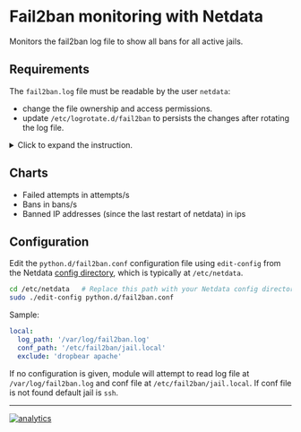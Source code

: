 <!--
title: "Fail2ban monitoring with Netdata"
custom_edit_url: https://github.com/netdata/netdata/edit/master/collectors/python.d.plugin/fail2ban/README.md
sidebar_label: "Fail2ban"
-->

# Fail2ban monitoring with Netdata

Monitors the fail2ban log file to show all bans for all active jails.

## Requirements

The `fail2ban.log` file must be readable by the user `netdata`:

- change the file ownership and access permissions.
- update `/etc/logrotate.d/fail2ban` to persists the changes after rotating the log file.

<details>
  <summary>Click to expand the instruction.</summary>

To change the file ownership and access permissions, execute the following:

```shell
sudo chown root:netdata /var/log/fail2ban.log
sudo chmod 640 /var/log/fail2ban.log
```

To persists the changes after rotating the log file, add `create 640 root netdata` to the `/etc/logrotate.d/fail2ban`:

```shell
/var/log/fail2ban.log {

    weekly
    rotate 4
    compress

    delaycompress
    missingok
    postrotate
        fail2ban-client flushlogs 1>/dev/null
    endscript

    # If fail2ban runs as non-root it still needs to have write access
    # to logfiles.
    # create 640 fail2ban adm
    create 640 root netdata
}
```

</details>

## Charts

- Failed attempts in attempts/s
- Bans in bans/s
- Banned IP addresses (since the last restart of netdata) in ips

## Configuration

Edit the `python.d/fail2ban.conf` configuration file using `edit-config` from the
Netdata [config directory](/docs/configure/nodes.md), which is typically at `/etc/netdata`.

```bash
cd /etc/netdata   # Replace this path with your Netdata config directory, if different
sudo ./edit-config python.d/fail2ban.conf
```

Sample:

```yaml
local:
  log_path: '/var/log/fail2ban.log'
  conf_path: '/etc/fail2ban/jail.local'
  exclude: 'dropbear apache'
```

If no configuration is given, module will attempt to read log file at `/var/log/fail2ban.log` and conf file
at `/etc/fail2ban/jail.local`. If conf file is not found default jail is `ssh`.

---

[![analytics](https://www.google-analytics.com/collect?v=1&aip=1&t=pageview&_s=1&ds=github&dr=https%3A%2F%2Fgithub.com%2Fnetdata%2Fnetdata&dl=https%3A%2F%2Fmy-netdata.io%2Fgithub%2Fcollectors%2Fpython.d.plugin%2Ffail2ban%2FREADME&_u=MAC~&cid=5792dfd7-8dc4-476b-af31-da2fdb9f93d2&tid=UA-64295674-3)](<>)
